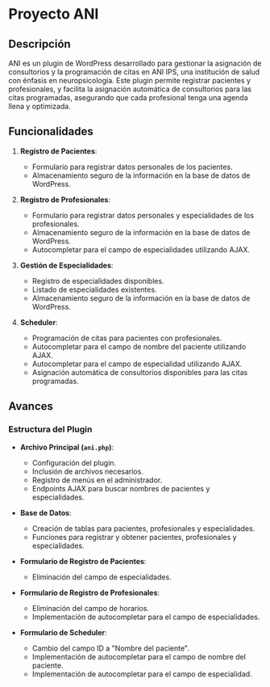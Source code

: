 # Proyecto ANI

## Descripción

ANI es un plugin de WordPress desarrollado para gestionar la asignación de consultorios y la programación de citas en ANI IPS, una institución de salud con énfasis en neuropsicología. Este plugin permite registrar pacientes y profesionales, y facilita la asignación automática de consultorios para las citas programadas, asegurando que cada profesional tenga una agenda llena y optimizada.

## Funcionalidades

1. **Registro de Pacientes**:
   - Formulario para registrar datos personales de los pacientes.
   - Almacenamiento seguro de la información en la base de datos de WordPress.

2. **Registro de Profesionales**:
   - Formulario para registrar datos personales y especialidades de los profesionales.
   - Almacenamiento seguro de la información en la base de datos de WordPress.
   - Autocompletar para el campo de especialidades utilizando AJAX.

3. **Gestión de Especialidades**:
   - Registro de especialidades disponibles.
   - Listado de especialidades existentes.
   - Almacenamiento seguro de la información en la base de datos de WordPress.

4. **Scheduler**:
   - Programación de citas para pacientes con profesionales.
   - Autocompletar para el campo de nombre del paciente utilizando AJAX.
   - Autocompletar para el campo de especialidad utilizando AJAX.
   - Asignación automática de consultorios disponibles para las citas programadas.

## Avances

### Estructura del Plugin

- **Archivo Principal (`ani.php`)**:
  - Configuración del plugin.
  - Inclusión de archivos necesarios.
  - Registro de menús en el administrador.
  - Endpoints AJAX para buscar nombres de pacientes y especialidades.

- **Base de Datos**:
  - Creación de tablas para pacientes, profesionales y especialidades.
  - Funciones para registrar y obtener pacientes, profesionales y especialidades.

- **Formulario de Registro de Pacientes**:
  - Eliminación del campo de especialidades.

- **Formulario de Registro de Profesionales**:
  - Eliminación del campo de horarios.
  - Implementación de autocompletar para el campo de especialidades.

- **Formulario de Scheduler**:
  - Cambio del campo ID a "Nombre del paciente".
  - Implementación de autocompletar para el campo de nombre del paciente.
  - Implementación de autocompletar para el campo de especialidad.

